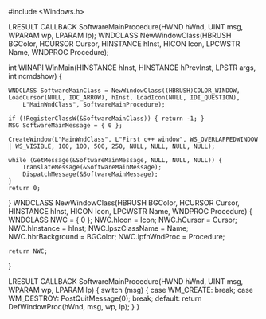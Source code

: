 #include <Windows.h>

LRESULT CALLBACK SoftwareMainProcedure(HWND hWnd, UINT msg, WPARAM wp, LPARAM lp);
WNDCLASS NewWindowClass(HBRUSH BGColor, HCURSOR Cursor, HINSTANCE hInst, HICON Icon, LPCWSTR Name, WNDPROC Procedure);

int WINAPI WinMain(HINSTANCE hInst, HINSTANCE hPrevInst, LPSTR args, int ncmdshow) {

	WNDCLASS SoftwareMainClass = NewWindowClass((HBRUSH)COLOR_WINDOW, LoadCursor(NULL, IDC_ARROW), hInst, LoadIcon(NULL, IDI_QUESTION),
		L"MainWndClass", SoftwareMainProcedure);

	if (!RegisterClassW(&SoftwareMainClass)) { return -1; }
	MSG SoftwareMainMessage = { 0 };

	CreateWindow(L"MainWndClass", L"First c++ window", WS_OVERLAPPEDWINDOW | WS_VISIBLE, 100, 100, 500, 250, NULL, NULL, NULL, NULL);

	while (GetMessage(&SoftwareMainMessage, NULL, NULL, NULL)) {
		TranslateMessage(&SoftwareMainMessage);
		DispatchMessage(&SoftwareMainMessage);
	}
	return 0;
}
WNDCLASS NewWindowClass(HBRUSH BGColor, HCURSOR Cursor, HINSTANCE hInst, HICON Icon, LPCWSTR Name, WNDPROC Procedure) {
	WNDCLASS NWC = { 0 };
	NWC.hIcon = Icon;
	NWC.hCursor = Cursor;
	NWC.hInstance = hInst;
	NWC.lpszClassName = Name;
	NWC.hbrBackground = BGColor;
	NWC.lpfnWndProc = Procedure;
	
	return NWC;

}

LRESULT CALLBACK SoftwareMainProcedure(HWND hWnd, UINT msg, WPARAM wp, LPARAM lp) {
	switch (msg) {
	case WM_CREATE:
		break;
	case WM_DESTROY:
		PostQuitMessage(0);
		break;
	default: return DefWindowProc(hWnd, msg, wp, lp);
	}
}
